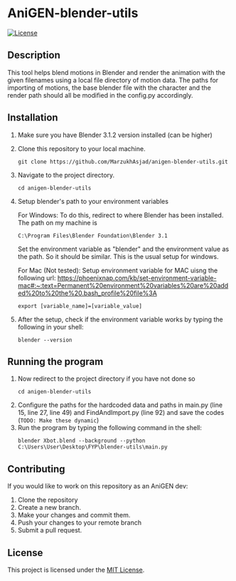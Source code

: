 # AniGEN-blender-utils

[![License](https://img.shields.io/badge/license-MIT-blue.svg)](https://opensource.org/licenses/MIT)

## Description

This tool helps blend motions in Blender and render the animation with the given filenames using a local file directory of motion data. The paths for importing of motions, the base blender file with the character and the render path should all be modified in the config.py accordingly.

## Installation

1. Make sure you have Blender 3.1.2 version installed (can be higher)
2. Clone this repository to your local machine.
   ```shell
   git clone https://github.com/MarzukhAsjad/anigen-blender-utils.git
   ```
3. Navigate to the project directory.
   ```shell
   cd anigen-blender-utils
   ```
4. Setup blender's path to your environment variables

   For Windows:
   To do this, redirect to where Blender has been installed. The path on my machine is

   ```
   C:\Program Files\Blender Foundation\Blender 3.1
   ```

   Set the environment variable as "blender" and the environment value as the path.
   So it should be similar. This is the usual setup for windows.

   For Mac (Not tested):
   Setup environment variable for MAC uisng the following url: https://phoenixnap.com/kb/set-environment-variable-mac#:~:text=Permanent%20environment%20variables%20are%20added%20to%20the%20.bash_profile%20file%3A

   ```shell
   export [variable_name]=[variable_value]
   ```

6. After the setup, check if the environment variable works by typing the following in your shell:
   ```shell
   blender --version
   ```

## Running the program

1. Now redirect to the project directory if you have not done so
   ```
   cd anigen-blender-utils
   ```
2. Configure the paths for the hardcoded data and paths in main.py (line 15, line 27, line 49) and FindAndImport.py (line 92) and save the codes (`TODO: Make these dynamic`)
3. Run the program by typing the following command in the shell:
   ```shell
   blender Xbot.blend --background --python C:\Users\User\Desktop\FYP\blender-utils\main.py
   ```

## Contributing

If you would like to work on this repository as an AniGEN dev:

1. Clone the repository
2. Create a new branch.
3. Make your changes and commit them.
4. Push your changes to your remote branch
5. Submit a pull request.

## License

This project is licensed under the [MIT License](https://opensource.org/licenses/MIT).
